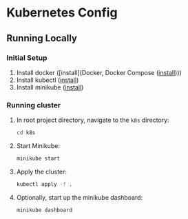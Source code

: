 # Kubernetes Config

## Running Locally

### Initial Setup

1. Install docker ([install](Docker, Docker Compose ([install](https://docs.docker.com/compose/install/))))
2. Install kubectl ([install](https://kubernetes.io/docs/tasks/tools/install-kubectl-windows/))
3. Install minikube ([install](https://minikube.sigs.k8s.io/docs/start/?arch=%2Fmacos%2Farm64%2Fstable%2Fbinary+download))

### Running cluster

1. In root project directory, navigate to the `k8s` directory:

   ```sh
   cd k8s
   ```

2. Start Minikube:

   ```sh
   minikube start
   ```

3. Apply the cluster:

   ```sh
   kubectl apply -f .
   ```

4. Optionally, start up the minikube dashboard:

   ```sh
   minikube dashboard
   ```
